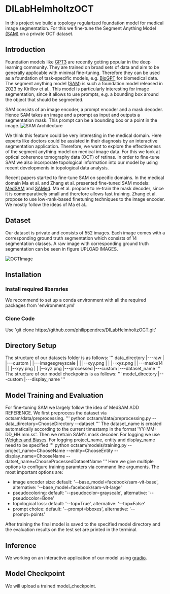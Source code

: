 # DILabHelmholtzOCT
In this project we build a topology regularized foundation model for medical image segmentation.
For this we fine-tune the Segment Anything Model [(SAM)](https://arxiv.org/abs/2304.02643) on a private OCT dataset.

## Introduction

Foundation models like [GPT3](https://arxiv.org/abs/2005.14165) are recently getting popular in the deep learning community. They are trained on broad sets of data and aim to be generally applicable with minimal fine-tuning. Therefore they can be used as a foundation of task-specific models, e.g. [BioGPT](https://arxiv.org/abs/2210.10341) for biomedical data. The segment anything model ([SAM](https://arxiv.org/abs/2304.02643)) is such a foundation model released in 2023 by Kirillov et al.. This model is particularly interesting for image segmentation, since it allows to use prompts, e.g. a bounding box around the object that should be segmented.

SAM consists of an image encoder, a prompt encoder and a mask decoder. Hence SAM takes an image and a prompt as input and outputs a segmentation mask. This prompt can be a bounding box or a point in the image.
![SAM Architecture](https://github.com/facebookresearch/segment-anything/raw/main/assets/model_diagram.png?raw=true)

We think this feature could be very interesting in the medical domain. Here experts like doctors could be assisted in their diagnosis by an interactive segmentation application. Therefore, we want to explore the effectiveness of the segment anything model on medical image data. For this we look at optical coherence tomography data (OCT) of retinas. In order to fine-tune SAM we also incorporate topological information into our model by using recent developments in topological data analysis. 

Recent papers started to fine-tune SAM on specific domains. In the medical domain Ma et al. and Zhang et al. presented fine-tuned SAM models: [MedSAM](https://arxiv.org/abs/2304.12306) and [SAMed](https://arxiv.org/abs/2304.13785). Ma et al. propose to re-train the mask decoder, since it is commparatively small and therefore allows fast training. Zhang et al. propose to use low-rank-based finetuning techniques to the image encoder. We mostly follow the ideas of Ma et al..

## Dataset
Our dataset is private and consists of 552 images. Each image comes with a corresponding ground truth segmentation which consists of 14 segmentation classes. A raw image with corresponding ground truth segmentation can be seen in figure UPLOAD IMAGES.

![OCTImage](https://github.com/philippendres/DILabHelmholtzOCT/tree/main/images/OCTImage.png)

## Installation
### Install required libararies
We recommend to set up a conda environment with all the required packages from 'environment.yml'
### Clone Code
Use 'git clone https://github.com/philippendres/DILabHelmholtzOCT.git'
## Directory Setup
The structure of our datasets folder is as follows:
'''
    data_directory
    |---raw
    |   |---custom
    |      |---imagesgreyscale
    |      |   |--xyy.png
    |      |   |--xyz.png
    |      |---masks14
    |      |   |--xyy.png
    |      |   |--xyz.png
    |---processed
        |---custom
            |---dataset_name
'''
The structure of our model checkpoints is as follows:
'''
    model_directory
    |---custom
        |---display_name
'''

## Model Training and Evaluation
For fine-tuning SAM we largely follow the idea of MedSAM ADD REFERENCE. 
We first preprocess the dataset via octsam/data/preprocessing. 
'''
    python octsam/data/preprocessing.py --data_directory=ChooseDirectory --dataset
'''
The dataset_name is created automatically according to the current timestamp in the format 'YY-MM-DD_HH.mm.ss'.
Then we retrain SAM's mask decoder. For logging we use [Weights and Biases](https://wandb.ai/site). For logging project_name, entity and display_name need to be specified
'''
    python octsam/models/training.py --project_name=ChooseName --entity=ChooseEntity --display_name=ChooseName --datset_name=ChooseProcessedDatasetName
'''
Here we give multiple options to configure training paramters via command line arguments. The most important options are:
- image encoder size: default: '--base_model=facebook/sam-vit-base', alternative: '--base_model=facebook/sam-vit-large'
- pseudocoloring: default: '--pseudocolor=grayscale', alternative: '--pseudocolor=Bone'
- topological loss: default: '--top=True', alternative: '--top=False'
- prompt choice: default: '--prompt=bboxes', alternative: '--prompt=points'

After training the final model is saved to the specified model directory and the evaluation results on the test set are printed in the terminal.

## Inference
We working on an interactive application of our model using [gradio](https://www.gradio.app/).

## Model Checkpoint
We will upload a trained model_checkpoint.